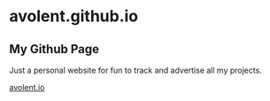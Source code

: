 # avolent.github.io
## My Github Page

Just a personal website for fun to track and advertise all my projects.

[avolent.io](https://avolent.io)